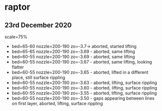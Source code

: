 # raptor
## 23rd December 2020
scale=75%
 - bed=65-60 nozzle=200-190 zo=-3.7-> aborted, started lifting
 - bed=65-65 nozzle=200-190 zo=-3.69 - aborted, same lifting
 - bed=60-55 nozzle=200-190 zo=-3.69 - aborted, same lifting
 - bed=60-55 nozzle=200-190 zo=-3.67 - aborted, same lifting, looking flatter
 - bed=60-55 nozzle=200-190 zo=-3.65 - aborted, lifted in a different place, still surface rippling 
 - bed=60-55 nozzle=200-190 zo=-3.63 - aborted, lifting, surface rippling
 - bed=60-55 nozzle=200-190 zo=-3.60 - aborted, lifting, surface rippling
 - bed=60-55 nozzle=200-190 zo=-3.55 - aborted, lifting, surface rippling
 - bed=60-55 nozzle=200-190 zo=-3.50 - gaps appearing between lines on first layer, aborted, lifting, surface rippling
 
 




